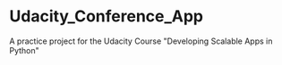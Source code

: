 # Udacity_Conference_App
A practice project for the Udacity Course "Developing Scalable Apps in Python"
